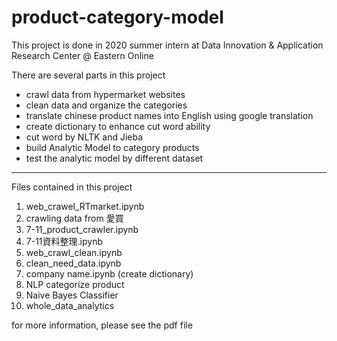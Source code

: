 # product-category-model
This project is done in 2020 summer intern at Data Innovation &amp; Application Research Center  @ Eastern Online 

There are several parts in this project
* crawl data from hypermarket websites
* clean data and organize the categories
* translate chinese product names into English using google translation
* create dictionary to enhance cut word ability
* cut word by NLTK and Jieba
* build Analytic Model to category products
* test the analytic model by different dataset
---
Files contained in this project 
1. web_crawel_RTmarket.ipynb
2. crawling data from 愛買
3. 7-11_product_crawler.ipynb
4. 7-11資料整理.ipynb
5. web_crawl_clean.ipynb
6. clean_need_data.ipynb
7. company name.ipynb (create dictionary)
8. NLP categorize product
9. Naive Bayes Classifier
10. whole_data_analytics

for more information, please see the pdf file

